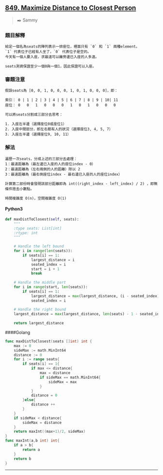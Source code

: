 ## [849. Maximize Distance to Closest Person](https://leetcode.com/problems/maximize-distance-to-closest-person/)
> :black_nib: Sammy
### 題目解釋
	給定一個名為seats的陣列表示一排座位，裡面只有 `0` 和 `1` 兩種element。
	`1` 代表位子已經有人坐了，`0` 代表位子是空的。
	今天有一個人要入座，求最遠可以離旁邊已入座的人多遠。

	seats測資保證至少一個0與一個1，因此保證可以入座。
### 審題注意
	假設seats為 [0, 0, 1, 0, 0, 0, 1, 0, 1, 0, 0, 0]，即：

	索引： 0 | 1 | 2 | 3 | 4 | 5 | 6 | 7 | 8 | 9 | 10| 11
	座位： 0   0   1   0   0   0   1   0   1   0   0   0

	可以將seats分割成三部分去思考：

	1. 入座左半邊（選擇座位0或座位1）
	2. 入座中間部分，即左右都有人的狀況（選擇座位3, 4, 5, 7）
	3. 入座左半邊（選擇座位9, 10, 11）

### 解法
	遍歷一次seats，分成上述的三部分去處理：
	1：最遠距離為（最左邊已入座的人的座位index - 0）
	2：最遠距離為（左右兩側的人的距離）除以 2
	3：最遠距離為（最右側座位index - 最右邊已入座的人的座位index）

	計算第二部份時會發現該部分距離即為 int((right_index - left_index) / 2) ，即無條件捨去小數點。

	時間複雜度 O(n)，空間複雜度 O(1)
#### Python3
```python
def maxDistToClosest(self, seats):
    """
    :type seats: List[int]
    :rtype: int
    """
    
    # Handle the left bound
    for i in range(len(seats)):
        if seats[i] == 1:
            largest_distance = i
            seated_index = i
            start = i + 1
            break
    
    # Handle the middle part
    for i in range(start, len(seats)):
        if seats[i] == 1:
            largest_distance = max(largest_distance, (i - seated_index)//2)
            seated_index = i
    
    # Handle the right bound
    largest_distance = max(largest_distance, len(seats) - 1 - seated_index)
    
    return largest_distance

```
####Golang
```go
func maxDistToClosest(seats []int) int {
    max := 0
    sideMax := math.MinInt64
    distance := 0
    for i := range seats{
        if seats[i] == 1{
            if max <= distance{
                max = distance
                if sideMax == math.MinInt64{
                    sideMax = max
                }
            }
            distance = 0
        }else{
            distance ++
        }
    }
    if sideMax < distance{
        sideMax = distance
    }
    return maxInt((max+1)/2, sideMax)
}
func maxInt(a,b int) int{
    if a > b{
        return a
    }
    return b
}
```
---
